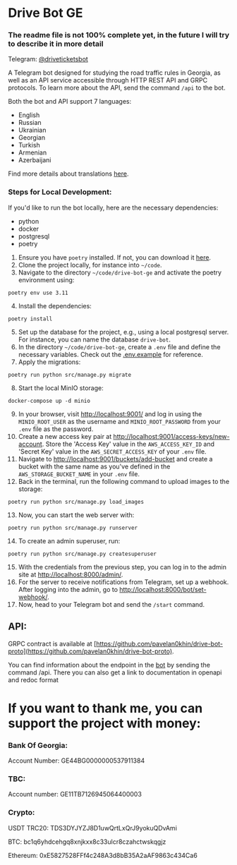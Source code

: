 # Drive Bot GE

### The readme file is not 100% complete yet, in the future I will try to describe it in more detail

Telegram: [@driveticketsbot](https://t.me/driveticketsbot)

A Telegram bot designed for studying the road traffic rules in Georgia, as well as an API service accessible through HTTP REST API and GRPC protocols. To learn more about the API, send the command `/api` to the bot.

Both the bot and API support 7 languages:

- English
- Russian
- Ukrainian
- Georgian
- Turkish
- Armenian
- Azerbaijani

Find more details about translations [here](src/drive/bot/i18n/README.md).





### Steps for Local Development:

If you'd like to run the bot locally, here are the necessary dependencies:

- python
- docker
- postgresql
- poetry

1. Ensure you have `poetry` installed. If not, you can download it [here](https://python-poetry.org/).
2. Clone the project locally, for instance into `~/code`.
3. Navigate to the directory `~/code/drive-bot-ge` and activate the poetry environment using:

```shell
poetry env use 3.11
```

4. Install the dependencies:

```shell
poetry install
```
5. Set up the database for the project, e.g., using a local postgresql server. For instance, you can name the database `drive-bot`.
6. In the directory `~/code/drive-bot-ge`, create a `.env` file and define the necessary variables. Check out the [.env.example](.env.example) for reference.
7. Apply the migrations:
```shell
poetry run python src/manage.py migrate
```
8. Start the local MinIO storage:
```shell
docker-compose up -d minio
```
9. In your browser, visit [http://localhost:9001/](http://localhost:9001/) and log in using the `MINIO_ROOT_USER` as the username and `MINIO_ROOT_PASSWORD` from your `.env` file as the password.
10. Create a new access key pair at [http://localhost:9001/access-keys/new-account](http://localhost:9001/access-keys/new-account). Store the 'Access Key' value in the `AWS_ACCESS_KEY_ID` and 'Secret Key' value in the `AWS_SECRET_ACCESS_KEY` of your `.env` file.
11. Navigate to [http://localhost:9001/buckets/add-bucket](http://localhost:9001/buckets/add-bucket) and create a bucket with the same name as you've defined in the `AWS_STORAGE_BUCKET_NAME` in your `.env` file.
12. Back in the terminal, run the following command to upload images to the storage:
```shell
poetry run python src/manage.py load_images
```
13. Now, you can start the web server with:
```shell
poetry run python src/manage.py runserver
```
14. To create an admin superuser, run:
```shell
poetry run python src/manage.py createsuperuser
```
15. With the credentials from the previous step, you can log in to the admin site at [http://localhost:8000/admin/](http://localhost:8000/admin/).
16. For the server to receive notifications from Telegram, set up a webhook. After logging into the admin, go to [http://localhost:8000/bot/set-webhook/](http://localhost:8000/bot/set-webhook/).
17. Now, head to your Telegram bot and send the `/start` command.

## API:

GRPC contract is available at [https://github.com/pavelan0khin/drive-bot-proto](https://github.com/pavelan0khin/drive-bot-proto).


You can find information about the endpoint in the [bot](https://t.me/driveticketsbot) by sending the command /api. There you can also get a link to documentation in openapi and redoc format


# If you want to thank me, you can support the project with money:

### Bank Of Georgia:

Account Number: GE44BG0000000537911384


### TBC:

Account number: GE11TB7126945064400003


### Crypto:

USDT TRC20: TDS3DYJYZJ8D1uwQrtLxQrJ9yokuQDvAmi

BTC: bc1q6yhdcehgq8xnjkxx8c33ulcr8czahctwskqgjz

Ethereum: 0xE5827528FFf4c248A3d8bB35A2aAF9863c434Ca6


